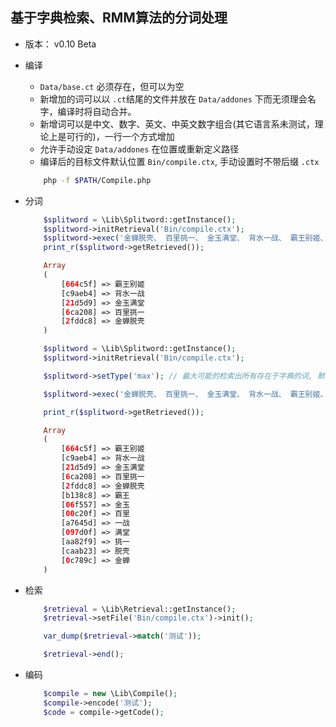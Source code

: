 ## 基于字典检索、RMM算法的分词处理

- 版本： v0.10 Beta

- 编译
    + `Data/base.ct` 必须存在，但可以为空
    + 新增加的词可以以 `.ct`结尾的文件并放在 `Data/addones` 下而无须理会名字，编译时将自动合并。
    + 新增词可以是中文、数字、英文、中英文数字组合(其它语言系未测试，理论上是可行的)，一行一个方式增加
    + 允许手动设定 `Data/addones` 在位置或重新定义路径
    + 编译后的目标文件默认位置 `Bin/compile.ctx`, 手动设置时不带后缀 `.ctx`

    ```sh
        php -f $PATH/Compile.php
    ```

- 分词

    ```php
        $splitword = \Lib\Splitword::getInstance();
        $splitword->initRetrieval('Bin/compile.ctx');
        $splitword->exec('金蝉脱壳、 百里挑一、 金玉满堂、 背水一战、 霸王别姬、');
        print_r($splitword->getRetrieved());

        Array
        (
            [664c5f] => 霸王别姬
            [c9aeb4] => 背水一战
            [21d5d9] => 金玉满堂
            [6ca208] => 百里挑一
            [2fddc8] => 金蝉脱壳
        )
    ```

    ```php
        $splitword = \Lib\Splitword::getInstance();
        $splitword->initRetrieval('Bin/compile.ctx');

        $splitword->setType('max'); // 最大可能的检索出所有存在于字典的词, 默认： general (小写)

        $splitword->exec('金蝉脱壳、 百里挑一、 金玉满堂、 背水一战、 霸王别姬、');

        print_r($splitword->getRetrieved());

        Array
        (
            [664c5f] => 霸王别姬
            [c9aeb4] => 背水一战
            [21d5d9] => 金玉满堂
            [6ca208] => 百里挑一
            [2fddc8] => 金蝉脱壳
            [b138c8] => 霸王
            [06f557] => 金玉
            [00c20f] => 百里
            [a7645d] => 一战
            [097d0f] => 满堂
            [aa82f9] => 挑一
            [caab23] => 脱壳
            [0c789c] => 金蝉
        )
    ```

- 检索

    ```php
        $retrieval = \Lib\Retrieval::getInstance();
        $retrieval->setFile('Bin/compile.ctx')->init();

        var_dump($retrieval->match('测试'));

        $retrieval->end();
    ```

- 编码

    ```php
        $compile = new \Lib\Compile(); 
        $compile->encode('测试');
        $code = compile->getCode();
    ```